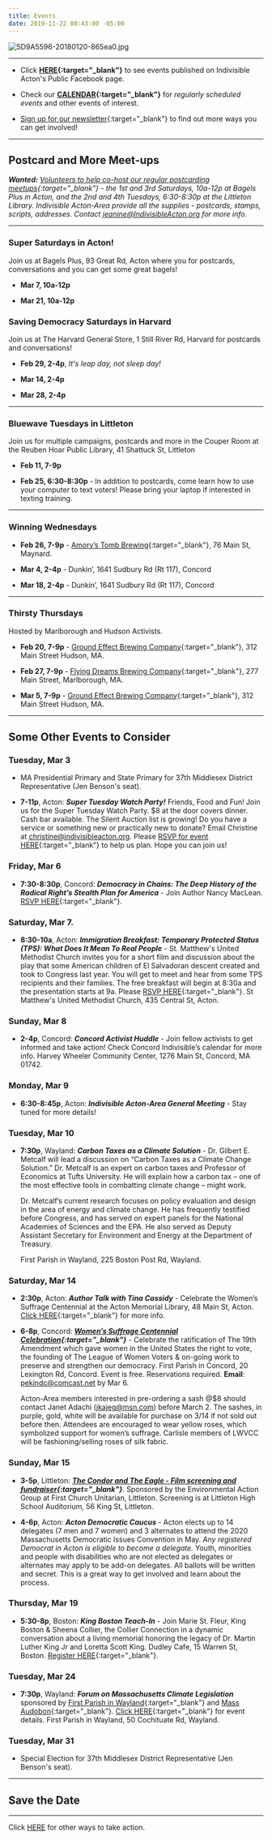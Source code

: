 ```yaml
---
title: Events
date: 2019-11-22 08:43:00 -05:00
---
```


![5D9A5596-20180120-865ea0.jpg](/uploads/5D9A5596-20180120-865ea0.jpg)

---

* Click **[HERE](https://www.facebook.com/pg/IndivisibleActon/events/?ref=page_internal){:target="_blank"}** to see events published on Indivisible Acton's Public Facebook page.


* Check our **[CALENDAR](http://www.indivisibleacton.org/calendar.html){:target="_blank"}** for *regularly scheduled events* and other events of interest.

* [Sign up for our newsletter](https://actionnetwork.org/forms/join-indivisible-acton?source=direct_link&referrer=group-indivisible-acton){:target="_blank"} to find out more ways you can get involved!

---

## Postcard and More Meet-ups

***Wanted:*** *[Volunteers to help co-host our regular postcarding meetups](https://docs.google.com/document/d/1tGz3UiSv7p4vvcSHpVPkQQqwchNw3OzOec4BoEzGRjU/edit?usp=sharing){:target="_blank"} - the 1st and 3rd Saturdays, 10a-12p at Bagels Plus in Acton, and the 2nd and 4th Tuesdays, 6:30-8:30p at the Littleton Library.  Indivisible Acton-Area provide all the supplies - postcards, stamps, scripts, addresses.  Contact jeanine@IndivisibleActon.org for more info.*

---

### Super Saturdays in Acton!

Join us at Bagels Plus, 93 Great Rd, Acton where you for postcards, conversations and you can get some great bagels!  

* **Mar 7, 10a-12p**

* **Mar 21, 10a-12p**

### Saving Democracy Saturdays in Harvard  

Join us at The Harvard General Store, 1 Still River Rd, Harvard for postcards and conversations!

* **Feb 29, 2-4p**, *It's leap day, not sleep day!*  
  
* **Mar 14, 2-4p** 

* **Mar 28, 2-4p** 

---

### Bluewave Tuesdays in Littleton

Join us for multiple campaigns, postcards and more in the Couper Room at the Reuben Hoar Public Library, 41 Shattuck St, Littleton  

* **Feb 11, 7-9p**

* **Feb 25, 6:30-8:30p** - In addition to postcards, come learn how to use your computer to text voters!  Please bring your laptop if interested in texting training.  

---

### Winning Wednesdays

* **Feb 26, 7-9p** - [Amory’s Tomb Brewing](https://www.amorystomb.com){:target="_blank"}, 76 Main St, Maynard.  

* **Mar 4, 2-4p** - Dunkin’, 1641 Sudbury Rd (Rt 117), Concord  

* **Mar 18, 2-4p** - Dunkin’, 1641 Sudbury Rd (Rt 117), Concord  

---

### Thirsty Thursdays

Hosted by Marlborough and Hudson Activists.  

* **Feb 20, 7-9p** - [Ground Effect Brewing Company](http://groundeffectbrewing.com){:target="_blank"}, 312 Main Street Hudson, MA.  

* **Feb 27, 7-9p** - [Flying Dreams Brewing Company](https://www.flyingdreamsbrewing.com/marlborough/){:target="_blank"}, 277 Main Street, Marlborough, MA.  

* **Mar 5, 7-9p** - [Ground Effect Brewing Company](http://groundeffectbrewing.com){:target="_blank"}, 312 Main Street Hudson, MA.  

---

## Some Other Events to Consider

### Tuesday, Mar 3

* MA Presidential Primary and State Primary for 37th Middlesex District Representative (Jen Benson's seat).

* **7-11p**, Acton:  ***Super Tuesday Watch Party!*** Friends, Food and Fun! Join us for the Super Tuesday Watch Party. $8 at the door covers dinner. Cash bar available. The Silent Auction list is growing!  Do you have a service or something new or practically new to donate? Email Christine at christine@indivisibleacton.org.  Please [RSVP for event HERE](https://www.eventbrite.com/e/super-tuesday-primary-watch-party-tickets-93130771645){:target="_blank"} to help us plan.  Hope you can join us! 

### Friday, Mar 6  

* **7:30-8:30p**, Concord:  ***Democracy in Chains: The Deep History of the Radical Right’s Stealth Plan for America*** - Join Author Nancy MacLean.  [RSVP HERE](https://americanpromise.net/event/concord-ma-public-lecture-democracy-in-chains/?utm_source=American+Promise&utm_campaign=4f719d34d7-EMAIL_CAMPAIGN_2020_02_13_10_29_COPY_01&utm_medium=email&utm_term=0_f12c7850d0-4f719d34d7-22965983){:target="_blank"}.   

### Saturday, Mar 7. 

* **8:30-10a**, Acton:  ***Immigration Breakfast: Temporary Protected Status (TPS): What Does It Mean To Real People*** - St. Matthew's United Methodist Church invites you for a short film and discussion about the play that some American children of El Salvadoran descent created and took to Congress last year.  You will get to meet and hear from some TPS recipients and their families. The free breakfast will begin at 8:30a and the presentation starts at 9a.  Please [RSVP HERE](https://saint-matthews.org/events/immigration-breakfast-tps/?doing_wp_cron=1583202095.6162300109863281250000){:target="_blank"}. St Matthew's United Methodist Church, 435 Central St, Acton.  

 
### Sunday, Mar 8  

* **2-4p**, Concord:  ***Concord Activist Huddle*** - Join fellow activists to get informed and take action! Check Concord Indivisible’s calendar for more info. Harvey Wheeler Community Center, 1276 Main St, Concord, MA 01742. 


### Monday, Mar 9   

* **6:30-8:45p**, Acton: ***Indivisible Acton-Area General Meeting*** - Stay tuned for more details!  

### Tuesday, Mar 10  

* **7:30p**, Wayland:  ***Carbon Taxes as a Climate Solution*** - Dr. Gilbert E. Metcalf will lead a discussion on “Carbon Taxes as a Climate Change Solution.” Dr. Metcalf is an expert on carbon taxes and Professor of Economics at Tufts University. He will explain how a carbon tax – one of the most effective tools in combatting climate change – might work.  

  Dr. Metcalf’s current research focuses on policy evaluation and design in the area of energy and climate change. He has frequently testified before Congress, and has served on expert panels for the National Academies of Sciences and the EPA. He also served as Deputy Assistant Secretary for Environment and Energy at the Department of Treasury.  

  First Parish in Wayland, 225 Boston Post Rd, Wayland.  

### Saturday, Mar 14

* **2:30p**, Acton: ***Author Talk with Tina Cassidy*** - Celebrate the Women’s Suffrage Centennial at the Acton Memorial Library, 48 Main St, Acton.  [Click HERE](https://www.actonmemoriallibrary.org/events-programs/author-talk){:target="_blank"} for more info.  

* **6-8p**, Concord:  ***[Women’s Suffrage Centennial Celebration](https://firstparish.org/wp/events/event/suffrage-centennial-celebration/){:target="_blank"}*** - Celebrate the ratification of The 19th Amendment which gave women in the United States the right to vote, the founding of The League of Women Voters & on-going work to preserve and strengthen our democracy.  First Parish in Concord, 20 Lexington Rd, Concord.  Event is free.  Reservations required.  **Email**: pekindc@comcast.net by Mar 6.  

  Acton-Area members interested in pre-ordering a sash @$8 should contact Janet Adachi (jkajeg@msn.com) before March 2.  The sashes, in purple, gold, white will be available for purchase on 3/14 if not sold out before then.  Attendees are encouraged to wear yellow roses, which symbolized support for women’s suffrage.  Carlisle members of LWVCC will be fashioning/selling roses of silk fabric.  

### Sunday, Mar 15  

* **3-5p**, Littleton:  ***[The Condor and The Eagle - Film screening and fundraiser](https://www.fculittle.org/events/the-condor-the-eagle-movie-screening-at-littleton-high-school/){:target="_blank"}***.  Sponsored by the Environmental Action Group at First Church Unitarian, Littleton.  Screening is at Littleton High School Auditorium, 56 King St, Littleton.  

* **4-6p**, Acton:  ***Acton Democratic Caucus*** - Acton elects up to 14 delegates (7 men and 7 women) and 3 alternates to attend the 2020 Massachusetts Democratic Issues Convention in May.  *Any registered Democrat in Acton is eligible to become a delegate.*  Youth, minorities and people with disabilities who are not elected as delegates or alternates may apply to be add-on delegates.  All ballots will be written and secret.  This is a great way to get involved and learn about the process. 

### Thursday, Mar 19  

* **5:30-8p**, Boston:  ***King Boston Teach-In*** - Join Marie St. Fleur, King Boston & Sheena Collier, the Collier Connection in a dynamic conversation about a living memorial honoring the legacy of Dr. Martin Luther King Jr and Loretta Scott King. Dudley Cafe, 15 Warren St, Boston.  [Register HERE](https://www.eventbrite.com/e/king-boston-teach-in-tickets-93571786733){:target="_blank"}.  

### Tuesday, Mar 24  

* **7:30p**, Wayland:  ***Forum on Massachusetts Climate Legislation*** sponsored by [First Parish in Wayland](https://www.uuwayland.org){:target="_blank"} and [Mass Audobon](https://www.massaudubon.org){:target="_blank"}.  [Click HERE](https://www.facebook.com/events/122126589049575/){:target="_blank"} for event details.  First Parish in Wayland, 50 Cochituate Rd, Wayland.  


### Tuesday, Mar 31

* Special Election for 37th Middlesex District Representative (Jen Benson's seat).

---

## Save the Date

---

Click [HERE](http://www.indivisibleacton.org/take-action.html) for other ways to take action.